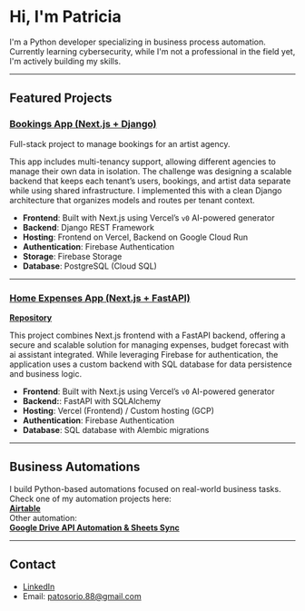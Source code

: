 # Hi, I'm Patricia 

I'm a Python developer specializing in business process automation. Currently learning cybersecurity, while I'm not a professional in the field yet, I'm actively building my skills.

---

## Featured Projects

### [Bookings App (Next.js + Django)](https://github.com/patosorio/Artist-bookings)

Full-stack project to manage bookings for an artist agency.  

This app includes multi-tenancy support, allowing different agencies to manage their own data in isolation. The challenge was designing a scalable backend that keeps each tenant’s users, bookings, and artist data separate while using shared infrastructure. I implemented this with a clean Django architecture that organizes models and routes per tenant context.

- **Frontend**: Built with Next.js using Vercel’s `v0` AI-powered generator  
- **Backend**: Django REST Framework  
- **Hosting**: Frontend on Vercel, Backend on Google Cloud Run  
- **Authentication**: Firebase Authentication  
- **Storage**: Firebase Storage  
- **Database**: PostgreSQL (Cloud SQL)  

---

### [Home Expenses App (Next.js + FastAPI)](https://github.com/patosorio/expenses-tracker)

**[Repository](https://github.com/patosorio/expenses-tracker)**

This project combines Next.js frontend with a FastAPI backend, offering a secure and scalable solution for managing expenses, budget forecast with ai assistant integrated. While leveraging Firebase for authentication, the application uses a custom backend with SQL database for data persistence and business logic.

- **Frontend**: Built with Next.js using Vercel’s `v0` AI-powered generator
- **Backend:**: FastAPI with SQLAlchemy
- **Hosting**: Vercel (Frontend) / Custom hosting (GCP)  
- **Authentication**: Firebase Authentication  
- **Database**: SQL database with Alembic migrations
---

## Business Automations

I build Python-based automations focused on real-world business tasks.  
Check one of my automation projects here:  
**[Airtable](https://github.com/patosorio/airtable-drive-sync)**  
Other automation:  
**[Google Drive API Automation & Sheets Sync](https://github.com/patosorio/drive-api-automation)**

---

## Contact

- [LinkedIn](https://www.linkedin.com/in/patriciaosorio130194/)
- Email: patosorio.88@gmail.com

